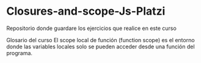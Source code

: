 # Closures-and-scope-Js-Platzi
Repositorio donde guardare los ejercicios que realice en este curso

Glosario del curso
El scope local de función (function scope) es el entorno donde las variables locales solo se pueden acceder desde una función del programa.
